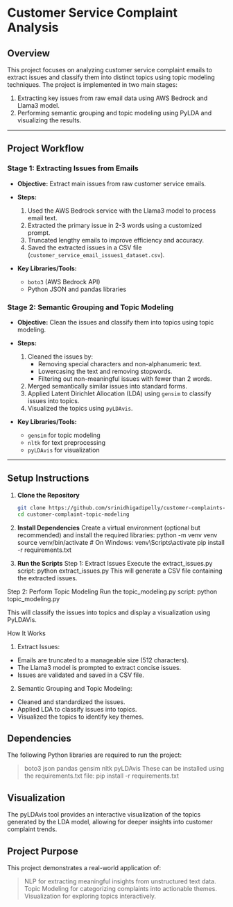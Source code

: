 # **Customer Service Complaint Analysis**

## **Overview**
This project focuses on analyzing customer service complaint emails to extract issues and classify them into distinct topics using topic modeling techniques. The project is implemented in two main stages:
1. Extracting key issues from raw email data using AWS Bedrock and Llama3 model.
2. Performing semantic grouping and topic modeling using PyLDA and visualizing the results.

---

## **Project Workflow**

### **Stage 1: Extracting Issues from Emails**
- **Objective:** Extract main issues from raw customer service emails.
- **Steps:**
  1. Used the AWS Bedrock service with the Llama3 model to process email text.
  2. Extracted the primary issue in 2-3 words using a customized prompt.
  3. Truncated lengthy emails to improve efficiency and accuracy.
  4. Saved the extracted issues in a CSV file (`customer_service_email_issues1_dataset.csv`).

- **Key Libraries/Tools:** 
  - `boto3` (AWS Bedrock API)
  - Python JSON and pandas libraries

### **Stage 2: Semantic Grouping and Topic Modeling**
- **Objective:** Clean the issues and classify them into topics using topic modeling.
- **Steps:**
  1. Cleaned the issues by:
     - Removing special characters and non-alphanumeric text.
     - Lowercasing the text and removing stopwords.
     - Filtering out non-meaningful issues with fewer than 2 words.
  2. Merged semantically similar issues into standard forms.
  3. Applied Latent Dirichlet Allocation (LDA) using `gensim` to classify issues into topics.
  4. Visualized the topics using `pyLDAvis`.

- **Key Libraries/Tools:**
  - `gensim` for topic modeling
  - `nltk` for text preprocessing
  - `pyLDAvis` for visualization

---
## **Setup Instructions**
1. **Clone the Repository**  
   ```bash
   git clone https://github.com/srinidhigadipelly/customer-complaints-topic-modeling.git
   cd customer-complaint-topic-modeling

2. **Install Dependencies**
Create a virtual environment (optional but recommended) and install the required libraries:
python -m venv venv
source venv/bin/activate   # On Windows: venv\Scripts\activate
pip install -r requirements.txt

3. **Run the Scripts** 
Step 1: Extract Issues
Execute the extract_issues.py script:
python extract_issues.py
This will generate a CSV file containing the extracted issues.

Step 2: Perform Topic Modeling
Run the topic_modeling.py script:
python topic_modeling.py

This will classify the issues into topics and display a visualization using PyLDAVis. 

How It Works
1. Extract Issues:
- Emails are truncated to a manageable size (512 characters).
- The Llama3 model is prompted to extract concise issues.
- Issues are validated and saved in a CSV file.

2. Semantic Grouping and Topic Modeling:
- Cleaned and standardized the issues.
- Applied LDA to classify issues into topics.
- Visualized the topics to identify key themes.

## Dependencies
The following Python libraries are required to run the project:
> boto3
> json
> pandas
> gensim
> nltk
> pyLDAvis
These can be installed using the requirements.txt file:
pip install -r requirements.txt

## Visualization
The pyLDAvis tool provides an interactive visualization of the topics generated by the LDA model, allowing for deeper insights into customer complaint trends.

## Project Purpose
This project demonstrates a real-world application of:
> NLP for extracting meaningful insights from unstructured text data.
> Topic Modeling for categorizing complaints into actionable themes.
> Visualization for exploring topics interactively.
